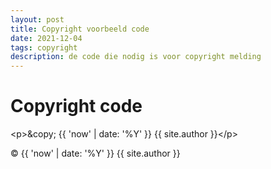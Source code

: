 ```yaml
---
layout: post
title: Copyright voorbeeld code
date: 2021-12-04
tags: copyright
description: de code die nodig is voor copyright melding
---
```

# Copyright code

<p>
&lt;p&gt;&amp;copy; &lbrace;&lbrace; 'now' | date: '%Y' &rbrace;&rbrace; &lbrace;&lbrace; site.author &rbrace;&rbrace;&lt;/p&gt;
</p>

<p>&copy; {{ 'now' | date: '%Y' }} {{ site.author }}</p>

